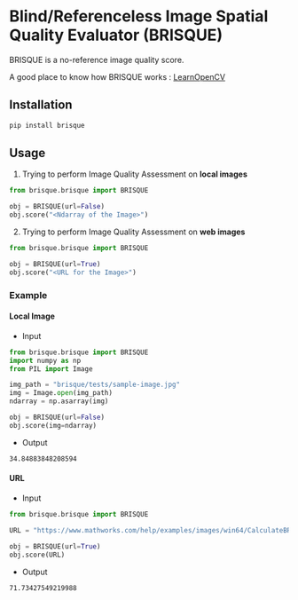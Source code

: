 # Blind/Referenceless Image Spatial Quality Evaluator (BRISQUE)

BRISQUE is a no-reference image quality score.

A good place to know how BRISQUE works : [LearnOpenCV](https://learnopencv.com/image-quality-assessment-brisque/)


## Installation

```bash
pip install brisque
```

## Usage

1. Trying to perform Image Quality Assessment on **local images**
```python
from brisque.brisque import BRISQUE

obj = BRISQUE(url=False)
obj.score("<Ndarray of the Image>")
```

2. Trying to perform Image Quality Assessment on **web images**
```python
from brisque.brisque import BRISQUE

obj = BRISQUE(url=True)
obj.score("<URL for the Image>")
```

### Example

#### Local Image

- Input
```python
from brisque.brisque import BRISQUE
import numpy as np
from PIL import Image

img_path = "brisque/tests/sample-image.jpg"
img = Image.open(img_path)
ndarray = np.asarray(img)

obj = BRISQUE(url=False)
obj.score(img=ndarray)
```
- Output
```
34.84883848208594
```

#### URL

- Input
```python
from brisque.brisque import BRISQUE

URL = "https://www.mathworks.com/help/examples/images/win64/CalculateBRISQUEScoreUsingCustomFeatureModelExample_01.png"

obj = BRISQUE(url=True)
obj.score(URL)
```
- Output
```
71.73427549219988
```
